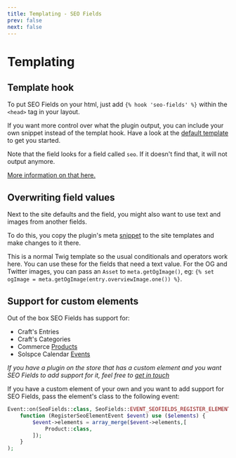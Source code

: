 ```yaml
---
title: Templating - SEO Fields
prev: false
next: false
---
```


# Templating

## Template hook
To put SEO Fields on your html, just add `{% hook 'seo-fields' %}` within the `<head>` tag in your layout.

If you want more control over what the plugin output, you can include your own snippet instead of the templat hook. Have a look at the [default template](https://github.com/studioespresso/craft-seo-fields/blob/master/src/templates/_meta.twig) to get you started.

Note that the field looks for a field called `seo`. If it doesn't find that, it will not output anymore. 

[More information on that here.](field.html#field)

## Overwriting field values

Next to the site defaults and the field, you might also want to use text and images from another fields.

To do this, you copy the plugin's meta [snippet](https://github.com/studioespresso/craft-seo-fields/blob/master/src/templates/_meta.twig) to the site templates and make changes to it there.

This is a normal Twig template so the usual conditionals and operators work here. You can use these for the fields that need a text value. For the OG and Twitter images, you can pass an ``Asset`` to ``meta.getOgImage()``, eg: ```{% set ogImage = meta.getOgImage(entry.overviewImage.one()) %}```.

## Support for custom elements

Out of the box SEO Fields has support for:
 - Craft's Entries
 - Craft's Categories
 - Commerce [Products](https://plugins.craftcms.com/commerce) 
 - Solspce Calendar [Events](https://plugins.craftcms.com/calendar)
 
 *If you have a plugin on the store that has a custom element and you want SEO Fields to add support for it, feel free to [get in touch](mailto:jan@studioespresso.co)*
 
 If you have a custom element of your own and you want to add support for SEO Fields, pass the element's class to the following event:

```php
Event::on(SeoFields::class, SeoFields::EVENT_SEOFIELDS_REGISTER_ELEMENT,
    function (RegisterSeoElementEvent $event) use ($elements) {
        $event->elements = array_merge($event->elements,[
            Product::class,
        ]);
    }
);
```